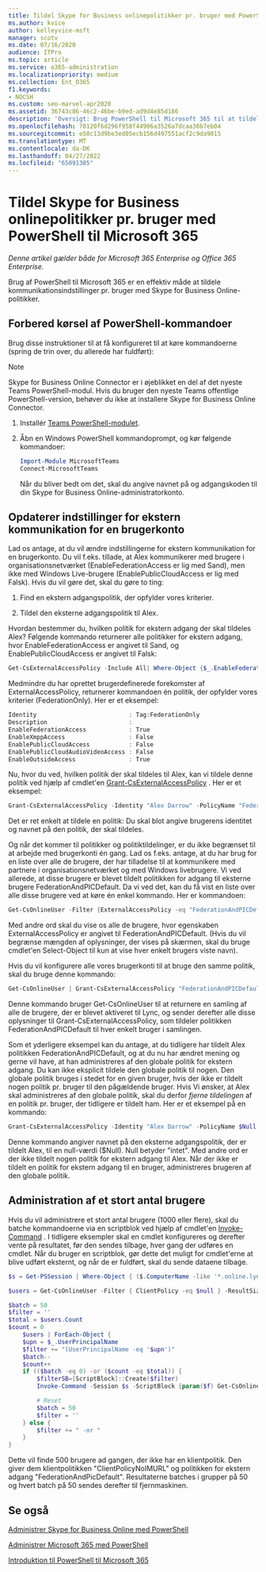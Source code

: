 ```yaml
---
title: Tildel Skype for Business onlinepolitikker pr. bruger med PowerShell til Microsoft 365
ms.author: kvice
author: kelleyvice-msft
manager: scotv
ms.date: 07/16/2020
audience: ITPro
ms.topic: article
ms.service: o365-administration
ms.localizationpriority: medium
ms.collection: Ent_O365
f1.keywords:
- NOCSH
ms.custom: seo-marvel-apr2020
ms.assetid: 36743c86-46c2-46be-b9ed-ad9d4e85d186
description: 'Oversigt: Brug PowerShell til Microsoft 365 til at tildele kommunikationsindstillinger pr. bruger med Skype for Business Online-politikker.'
ms.openlocfilehash: 70120f6d296f958f44906a3526a7dcaa36b7eb04
ms.sourcegitcommit: e50c13d9be3ed05ecb156d497551acf2c9da9015
ms.translationtype: MT
ms.contentlocale: da-DK
ms.lasthandoff: 04/27/2022
ms.locfileid: "65091385"
---
```

# <a name="assign-per-user-skype-for-business-online-policies-with-powershell-for-microsoft-365"></a>Tildel Skype for Business onlinepolitikker pr. bruger med PowerShell til Microsoft 365

*Denne artikel gælder både for Microsoft 365 Enterprise og Office 365 Enterprise.*

Brug af PowerShell til Microsoft 365 er en effektiv måde at tildele kommunikationsindstillinger pr. bruger med Skype for Business Online-politikker.
  
## <a name="prepare-to-run-the-powershell-commands"></a>Forbered kørsel af PowerShell-kommandoer

Brug disse instruktioner til at få konfigureret til at køre kommandoerne (spring de trin over, du allerede har fuldført):
  
  > [!Note]
   > Skype for Business Online Connector er i øjeblikket en del af det nyeste Teams PowerShell-modul. Hvis du bruger den nyeste Teams offentlige PowerShell-version, behøver du ikke at installere Skype for Business Online Connector.

1. Installér [Teams PowerShell-modulet](/microsoftteams/teams-powershell-install).
    
2. Åbn en Windows PowerShell kommandoprompt, og kør følgende kommandoer: 
    
   ```powershell
   Import-Module MicrosoftTeams
   Connect-MicrosoftTeams
   ```

   Når du bliver bedt om det, skal du angive navnet på og adgangskoden til din Skype for Business Online-administratorkonto.
    
## <a name="updating-external-communication-settings-for-a-user-account"></a>Opdaterer indstillinger for ekstern kommunikation for en brugerkonto

Lad os antage, at du vil ændre indstillingerne for ekstern kommunikation for en brugerkonto. Du vil f.eks. tillade, at Alex kommunikerer med brugere i organisationsnetværket (EnableFederationAccess er lig med Sand), men ikke med Windows Live-brugere (EnablePublicCloudAccess er lig med Falsk). Hvis du vil gøre det, skal du gøre to ting:
  
1. Find en ekstern adgangspolitik, der opfylder vores kriterier.
    
2. Tildel den eksterne adgangspolitik til Alex.
    
Hvordan bestemmer du, hvilken politik for ekstern adgang der skal tildeles Alex? Følgende kommando returnerer alle politikker for ekstern adgang, hvor EnableFederationAccess er angivet til Sand, og EnablePublicCloudAccess er angivet til Falsk:
  
```powershell
Get-CsExternalAccessPolicy -Include All| Where-Object {$_.EnableFederationAccess -eq $True -and $_.EnablePublicCloudAccess -eq $False}
```

Medmindre du har oprettet brugerdefinerede forekomster af ExternalAccessPolicy, returnerer kommandoen én politik, der opfylder vores kriterier (FederationOnly). Her er et eksempel:
  
```powershell
Identity                          : Tag:FederationOnly
Description                       :
EnableFederationAccess            : True
EnableXmppAccess                  : False
EnablePublicCloudAccess           : False
EnablePublicCloudAudioVideoAccess : False
EnableOutsideAccess               : True
```

Nu, hvor du ved, hvilken politik der skal tildeles til Alex, kan vi tildele denne politik ved hjælp af cmdlet'en [Grant-CsExternalAccessPolicy](/powershell/module/skype/Get-CsExternalAccessPolicy) . Her er et eksempel:
  
```powershell
Grant-CsExternalAccessPolicy -Identity "Alex Darrow" -PolicyName "FederationOnly"
```

Det er ret enkelt at tildele en politik: Du skal blot angive brugerens identitet og navnet på den politik, der skal tildeles. 
  
Og når det kommer til politikker og politiktildelinger, er du ikke begrænset til at arbejde med brugerkonti én gang. Lad os f.eks. antage, at du har brug for en liste over alle de brugere, der har tilladelse til at kommunikere med partnere i organisationsnetværket og med Windows livebrugere. Vi ved allerede, at disse brugere er blevet tildelt politikken for adgang til eksterne brugere FederationAndPICDefault. Da vi ved det, kan du få vist en liste over alle disse brugere ved at køre én enkel kommando. Her er kommandoen:
  
```powershell
Get-CsOnlineUser -Filter {ExternalAccessPolicy -eq "FederationAndPICDefault"} | Select-Object DisplayName
```

Med andre ord skal du vise os alle de brugere, hvor egenskaben ExternalAccessPolicy er angivet til FederationAndPICDefault. (Hvis du vil begrænse mængden af oplysninger, der vises på skærmen, skal du bruge cmdlet'en Select-Object til kun at vise hver enkelt brugers viste navn). 
  
Hvis du vil konfigurere alle vores brugerkonti til at bruge den samme politik, skal du bruge denne kommando:
  
```powershell
Get-CsOnlineUser | Grant-CsExternalAccessPolicy "FederationAndPICDefault"
```

Denne kommando bruger Get-CsOnlineUser til at returnere en samling af alle de brugere, der er blevet aktiveret til Lync, og sender derefter alle disse oplysninger til Grant-CsExternalAccessPolicy, som tildeler politikken FederationAndPICDefault til hver enkelt bruger i samlingen.
  
Som et yderligere eksempel kan du antage, at du tidligere har tildelt Alex politikken FederationAndPICDefault, og at du nu har ændret mening og gerne vil have, at han administreres af den globale politik for ekstern adgang. Du kan ikke eksplicit tildele den globale politik til nogen. Den globale politik bruges i stedet for en given bruger, hvis der ikke er tildelt nogen politik pr. bruger til den pågældende bruger. Hvis Vi ønsker, at Alex skal administreres af den globale politik, skal du derfor  *fjerne tildelingen*  af en politik pr. bruger, der tidligere er tildelt ham. Her er et eksempel på en kommando:
  
```powershell
Grant-CsExternalAccessPolicy -Identity "Alex Darrow" -PolicyName $Null
```

Denne kommando angiver navnet på den eksterne adgangspolitik, der er tildelt Alex, til en null-værdi ($Null). Null betyder "intet". Med andre ord er der ikke tildelt nogen politik for ekstern adgang til Alex. Når der ikke er tildelt en politik for ekstern adgang til en bruger, administreres brugeren af den globale politik.

## <a name="managing-large-numbers-of-users"></a>Administration af et stort antal brugere

Hvis du vil administrere et stort antal brugere (1000 eller flere), skal du batche kommandoerne via en scriptblok ved hjælp af cmdlet'en [Invoke-Command](/powershell/module/microsoft.powershell.core/invoke-command) .  I tidligere eksempler skal en cmdlet konfigureres og derefter vente på resultatet, før den sendes tilbage, hver gang der udføres en cmdlet.  Når du bruger en scriptblok, gør dette det muligt for cmdlet'erne at blive udført eksternt, og når de er fuldført, skal du sende dataene tilbage.

```powershell
$s = Get-PSSession | Where-Object { ($.ComputerName -like '*.online.lync.com' -or $.Computername -eq 'api.interfaces.records.teams.microsoft.com') -and $.State -eq 'Opened' -and $.Availability -eq 'Available' }

$users = Get-CsOnlineUser -Filter { ClientPolicy -eq $null } -ResultSize 500

$batch = 50
$filter = ''
$total = $users.Count
$count = 0
    $users | ForEach-Object {
    $upn = $_.UserPrincipalName
    $filter += "(UserPrincipalName -eq '$upn')"
    $batch--
    $count++
    if (($batch -eq 0) -or ($count -eq $total)) {
        $filterSB=[ScriptBlock]::Create($filter)
        Invoke-Command -Session $s -ScriptBlock {param($f) Get-CsOnlineUser -filter $f | Grant-CsClientPolicy -PolicyName "ClientPolicyNoIMURL" -Passthru | Grant-CsExternalAccessPolicy -PolicyName "FederationAndPICDefault"} -ArgumentList $filterSB

        # Reset
        $batch = 50
        $filter = ''
    } else {
        $filter += " -or "
    }
}
```

Dette vil finde 500 brugere ad gangen, der ikke har en klientpolitik. Den giver dem klientpolitikken "ClientPolicyNoIMURL" og politikken for ekstern adgang "FederationAndPicDefault". Resultaterne batches i grupper på 50 og hvert batch på 50 sendes derefter til fjernmaskinen.
  
## <a name="see-also"></a>Se også

[Administrer Skype for Business Online med PowerShell](manage-skype-for-business-online-with-microsoft-365-powershell.md)
  
[Administrer Microsoft 365 med PowerShell](manage-microsoft-365-with-microsoft-365-powershell.md)
  
[Introduktion til PowerShell til Microsoft 365](getting-started-with-microsoft-365-powershell.md)
